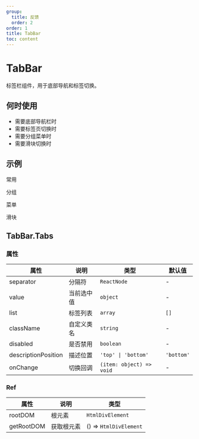```yaml
---
group:
  title: 反馈
  order: 2
order: 1
title: TabBar
toc: content
---
```


# TabBar

标签栏组件，用于底部导航和标签切换。

## 何时使用

- 需要底部导航栏时
- 需要标签页切换时
- 需要分组菜单时
- 需要滑块切换时

## 示例

常用

<code src="./demos/Tabs.jsx"></code>

分组

<code src="./demos/Group.jsx"></code>

菜单

<code src="./demos/Menus.jsx"></code>

滑块

<code src="./demos/Slide.jsx"></code>

## TabBar.Tabs

### 属性

| 属性                | 说明       | 类型                     | 默认值     |
| ------------------- | ---------- | ------------------------ | ---------- |
| separator           | 分隔符     | `ReactNode`              | -          |
| value               | 当前选中值 | `object`                 | -          |
| list                | 标签列表   | `array`                  | `[]`       |
| className           | 自定义类名 | `string`                 | -          |
| disabled            | 是否禁用   | `boolean`                | -          |
| descriptionPosition | 描述位置   | `'top' \| 'bottom'`      | `'bottom'` |
| onChange            | 切换回调   | `(item: object) => void` | -          |

### Ref

| 属性       | 说明       | 类型                   |
| ---------- | ---------- | ---------------------- |
| rootDOM    | 根元素     | `HtmlDivElement`       |
| getRootDOM | 获取根元素 | () => `HtmlDivElement` |
